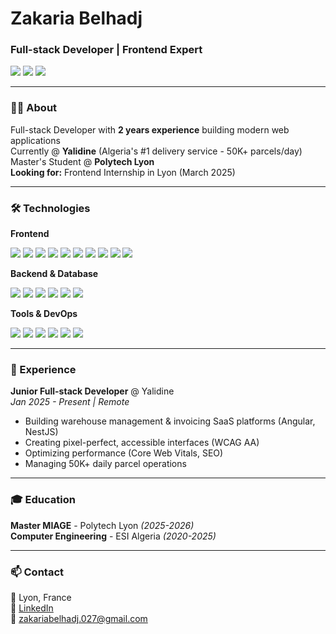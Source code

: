 # Zakaria Belhadj

### Full-stack Developer | Frontend Expert

<p>
  <a href="https://linkedin.com/in/zakaria-belhadj-28442b20a"><img src="https://img.shields.io/badge/-LinkedIn-0077B5?style=flat&logo=linkedin&logoColor=white"/></a>
  <a href="mailto:zakariabelhadj.027@gmail.com"><img src="https://img.shields.io/badge/-Email-D14836?style=flat&logo=gmail&logoColor=white"/></a>
  <img src="https://komarev.com/ghpvc/?username=ZACK2613111&color=blue&style=flat"/>
</p>

---

### 👨‍💻 About

Full-stack Developer with **2 years experience** building modern web applications  
Currently @ **Yalidine** (Algeria's #1 delivery service - 50K+ parcels/day)  
Master's Student @ **Polytech Lyon**  
**Looking for:** Frontend Internship in Lyon (March 2025)

---

### 🛠️ Technologies

**Frontend**

<p>
  <img src="https://img.shields.io/badge/-Angular-DD0031?style=flat&logo=angular&logoColor=white"/>
  <img src="https://img.shields.io/badge/-React-61DAFB?style=flat&logo=react&logoColor=black"/>
  <img src="https://img.shields.io/badge/-Next.js-000000?style=flat&logo=nextdotjs&logoColor=white"/>
  <img src="https://img.shields.io/badge/-TypeScript-3178C6?style=flat&logo=typescript&logoColor=white"/>
  <img src="https://img.shields.io/badge/-JavaScript-F7DF1E?style=flat&logo=javascript&logoColor=black"/>
  <img src="https://img.shields.io/badge/-HTML5-E34F26?style=flat&logo=html5&logoColor=white"/>
  <img src="https://img.shields.io/badge/-CSS3-1572B6?style=flat&logo=css3&logoColor=white"/>
  <img src="https://img.shields.io/badge/-TailwindCSS-06B6D4?style=flat&logo=tailwindcss&logoColor=white"/>
  <img src="https://img.shields.io/badge/-Redux-764ABC?style=flat&logo=redux&logoColor=white"/>
  <img src="https://img.shields.io/badge/-RxJS-B7178C?style=flat&logo=reactivex&logoColor=white"/>
</p>

**Backend & Database**

<p>
  <img src="https://img.shields.io/badge/-NestJS-E0234E?style=flat&logo=nestjs&logoColor=white"/>
  <img src="https://img.shields.io/badge/-Node.js-339933?style=flat&logo=nodedotjs&logoColor=white"/>
  <img src="https://img.shields.io/badge/-Python-3776AB?style=flat&logo=python&logoColor=white"/>
  <img src="https://img.shields.io/badge/-PostgreSQL-4169E1?style=flat&logo=postgresql&logoColor=white"/>
  <img src="https://img.shields.io/badge/-MongoDB-47A248?style=flat&logo=mongodb&logoColor=white"/>
  <img src="https://img.shields.io/badge/-Firebase-FFCA28?style=flat&logo=firebase&logoColor=black"/>
</p>

**Tools & DevOps**

<p>
  <img src="https://img.shields.io/badge/-Git-F05032?style=flat&logo=git&logoColor=white"/>
  <img src="https://img.shields.io/badge/-Docker-2496ED?style=flat&logo=docker&logoColor=white"/>
  <img src="https://img.shields.io/badge/-Webpack-8DD6F9?style=flat&logo=webpack&logoColor=black"/>
  <img src="https://img.shields.io/badge/-Vite-646CFF?style=flat&logo=vite&logoColor=white"/>
  <img src="https://img.shields.io/badge/-Jest-C21325?style=flat&logo=jest&logoColor=white"/>
  <img src="https://img.shields.io/badge/-Figma-F24E1E?style=flat&logo=figma&logoColor=white"/>
</p>

---

### 💼 Experience

**Junior Full-stack Developer** @ Yalidine  
*Jan 2025 - Present | Remote*

- Building warehouse management & invoicing SaaS platforms (Angular, NestJS)
- Creating pixel-perfect, accessible interfaces (WCAG AA)
- Optimizing performance (Core Web Vitals, SEO)
- Managing 50K+ daily parcel operations

---

### 🎓 Education

**Master MIAGE** - Polytech Lyon *(2025-2026)*  
**Computer Engineering** - ESI Algeria *(2020-2025)*

---

### 📫 Contact

📍 Lyon, France  
💼 [LinkedIn](https://linkedin.com/in/zakaria-belhadj-28442b20a)  
📧 zakariabelhadj.027@gmail.com
